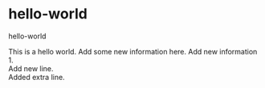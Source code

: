 # hello-world
hello-world

This is a hello world. 
Add some new information here. 
Add new information 1.  
Add new line.  
Added extra line.  
